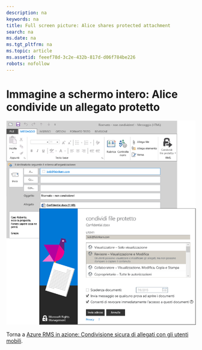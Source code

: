 ```yaml
---
description: na
keywords: na
title: Full screen picture: Alice shares protected attachment
search: na
ms.date: na
ms.tgt_pltfrm: na
ms.topic: article
ms.assetid: feeef78d-3c2e-432b-817d-d06f784be226
robots: nofollow
---
```

# Immagine a schermo intero: Alice condivide un allegato protetto
![](../Image/AzRMS_StoryboardEmaill1.PNG)

Torna a [Azure RMS in azione: Condivisione sicura di allegati con gli utenti mobili](http://technet.microsoft.com/library/jj585026.aspx).

